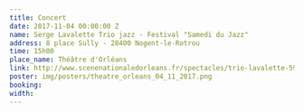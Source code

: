 ```yaml
---
title: Concert
date: 2017-11-04 00:00:00 Z
name: Serge Lavalette Trio jazz - Festival "Samedi du Jazz"
address: 8 place Sully - 28400 Nogent-le-Rotrou
time: 15h00
place_name: Théâtre d'Orléans
link: http://www.scenenationaledorleans.fr/spectacles/trio-lavalette-59.html?article=1644
poster: img/posters/theatre_orleans_04_11_2017.png
booking: 
width: 
---
```


